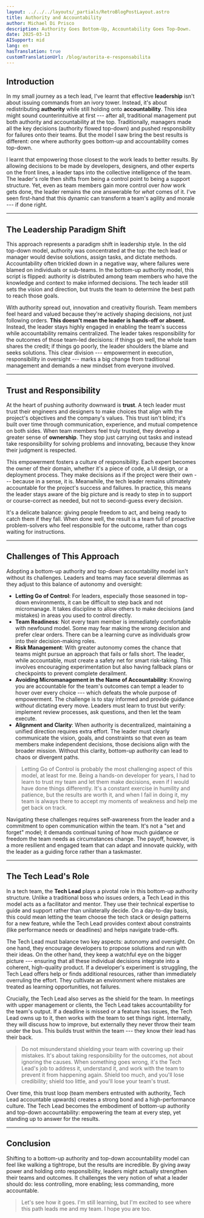 ```yaml
---
layout: ../../../layouts/_partials/RetroBlogPostLayout.astro
title: Authority and Accountability
author: Michael Di Prisco
description: Authority Goes Bottom-Up, Accountability Goes Top-Down.
date: 2025-03-13
AISupport: mid
lang: en
hasTranslation: true
customTranslationUrl: /blog/autorita-e-responsabilita
---
```


## Introduction

In my small journey as a tech lead, I've learnt that effective **leadership** isn't about issuing commands from an ivory tower. Instead, it's about redistributing **authority** while still holding onto **accountability**. This idea might sound counterintuitive at first --- after all, traditional management put both authority and accountability at the top. Traditionally, managers made all the key decisions (authority flowed top-down) and pushed responsibility for failures onto their teams. But the model I saw bring the best results is different: one where authority goes bottom-up and accountability comes top-down.

I learnt that empowering those closest to the work leads to better results. By allowing decisions to be made by developers, designers, and other experts on the front lines, a leader taps into the collective intelligence of the team. The leader's role then shifts from being a control point to being a support structure. Yet, even as team members gain more control over *how* work gets done, the leader remains the one answerable for *what* comes of it. I've seen first-hand that this dynamic can transform a team's agility and morale --- if done right.

---
## The Leadership Paradigm Shift

This approach represents a paradigm shift in leadership style. In the old top-down model, authority was concentrated at the top: the tech lead or manager would devise solutions, assign tasks, and dictate methods. Accountability often trickled down in a negative way, where failures were blamed on individuals or sub-teams. In the bottom-up authority model, this script is flipped: authority is distributed among team members who have the knowledge and context to make informed decisions. The tech leader still sets the vision and direction, but trusts the team to determine the best path to reach those goals.

With authority spread out, innovation and creativity flourish. Team members feel heard and valued because they're actively shaping decisions, not just following orders. **This doesn't mean the leader is hands-off or absent.** Instead, the leader stays highly engaged in enabling the team's success while accountability remains centralized. The leader takes responsibility for the outcomes of those team-led decisions: if things go well, the whole team shares the credit; if things go poorly, the leader shoulders the blame and seeks solutions. This clear division --- empowerment in execution, responsibility in oversight --- marks a big change from traditional management and demands a new mindset from everyone involved.

---
## Trust and Responsibility

At the heart of pushing authority downward is **trust**. A tech leader must trust their engineers and designers to make choices that align with the project's objectives and the company's values. This trust isn't blind; it's built over time through communication, experience, and mutual competence on both sides. When team members feel truly trusted, they develop a greater sense of **ownership**. They stop just carrying out tasks and instead take responsibility for solving problems and innovating, because they know their judgment is respected.

This empowerment fosters a culture of responsibility. Each expert becomes the owner of their domain, whether it's a piece of code, a UI design, or a deployment process. They make decisions as if the project were their own --- because in a sense, it is. Meanwhile, the tech leader remains ultimately accountable for the project's success and failures. In practice, this means the leader stays aware of the big picture and is ready to step in to support or course-correct as needed, but not to second-guess every decision.

It's a delicate balance: giving people freedom to act, and being ready to catch them if they fall. When done well, the result is a team full of proactive problem-solvers who feel responsible for the outcome, rather than cogs waiting for instructions.

---
## Challenges of This Approach

Adopting a bottom-up authority and top-down accountability model isn't without its challenges. Leaders and teams may face several dilemmas as they adjust to this balance of autonomy and oversight:

-   **Letting Go of Control**: For leaders, especially those seasoned in top-down environments, it can be difficult to step back and not micromanage. It takes discipline to allow others to make decisions (and mistakes) in areas you used to control directly.
-   **Team Readiness**: Not every team member is immediately comfortable with newfound model. Some may fear making the wrong decision and prefer clear orders. There can be a learning curve as individuals grow into their decision-making roles.
-   **Risk Management**: With greater autonomy comes the chance that teams might pursue an approach that fails or falls short. The leader, while accountable, must create a safety net for smart risk-taking. This involves encouraging experimentation but also having fallback plans or checkpoints to prevent complete derailment.
-   **Avoiding Micromanagement in the Name of Accountability**: Knowing you are accountable for the team's outcomes can tempt a leader to hover over every choice --- which defeats the whole purpose of empowerment. The challenge is to stay informed and provide guidance *without* dictating every move. Leaders must learn to trust but verify: implement review processes, ask questions, and then let the team execute.
-   **Alignment and Clarity**: When authority is decentralized, maintaining a unified direction requires extra effort. The leader must clearly communicate the vision, goals, and constraints so that even as team members make independent decisions, those decisions align with the broader mission. Without this clarity, bottom-up authority can lead to chaos or divergent paths.
> Letting Go of Control is probably the most challenging aspect of this model, at least for me. Being a hands-on developer for years, I had to learn to trust my team and let them make decisions, even if I would have done things differently. It's a constant exercise in humility and patience, but the results are worth it, and when I fail in doing it, my team is always there to accept my moments of weakness and help me get back on track.

Navigating these challenges requires self-awareness from the leader and a commitment to open communication within the team. It's not a "set and forget" model; it demands continual tuning of how much guidance or freedom the team needs as circumstances change. The payoff, however, is a more resilient and engaged team that can adapt and innovate quickly, with the leader as a guiding force rather than a taskmaster.

---
## The Tech Lead's Role

In a tech team, the **Tech Lead** plays a pivotal role in this bottom-up authority structure. Unlike a traditional boss who issues orders, a Tech Lead in this model acts as a facilitator and mentor. They use their technical expertise to guide and support rather than unilaterally decide. On a day-to-day basis, this could mean letting the team choose the tech stack or design patterns for a new feature, while the Tech Lead provides context about constraints (like performance needs or deadlines) and helps navigate trade-offs.

The Tech Lead must balance two key aspects: autonomy and oversight. On one hand, they encourage developers to propose solutions and run with their ideas. On the other hand, they keep a watchful eye on the bigger picture --- ensuring that all these individual decisions integrate into a coherent, high-quality product. If a developer's experiment is struggling, the Tech Lead offers help or finds additional resources, rather than immediately overruling the effort. They cultivate an environment where mistakes are treated as learning opportunities, not failures.

Crucially, the Tech Lead also serves as the shield for the team. In meetings with upper management or clients, the Tech Lead takes accountability for the team's output. If a deadline is missed or a feature has issues, the Tech Lead owns up to it, then works with the team to set things right. Internally, they will discuss how to improve, but externally they never throw their team under the bus. This builds trust within the team --- they know their lead has their back.
> Do not misunderstand shielding your team with covering up their mistakes. It's about taking responsibility for the outcomes, not about ignoring the causes. When something goes wrong, it's the Tech Lead's job to address it, understand it, and work with the team to prevent it from happening again. Shield too much, and you'll lose credibility; shield too little, and you'll lose your team's trust.

Over time, this trust loop (team members entrusted with authority, Tech Lead accountable upwards) creates a strong bond and a high-performance culture. The Tech Lead becomes the embodiment of bottom-up authority and top-down accountability: empowering the team at every step, yet standing up to answer for the results.

---
## Conclusion

Shifting to a bottom-up authority and top-down accountability model can feel like walking a tightrope, but the results are incredible. By giving away power and holding onto responsibility, leaders might actually strengthen their teams and outcomes. It challenges the very notion of what a leader should do: less controlling, more enabling; less commanding, more accountable.

> Let's see how it goes. I'm still learning, but I'm excited to see where this path leads me and my team. I hope you are too.